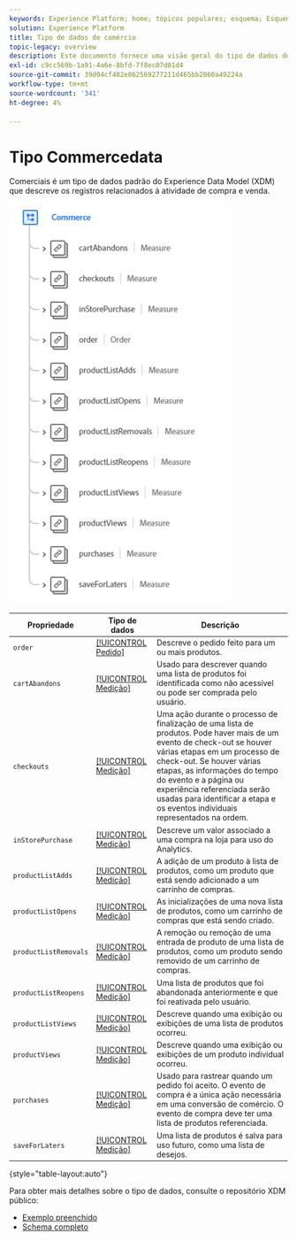 ```yaml
---
keywords: Experience Platform; home; tópicos populares; esquema; Esquema; XDM; campos; esquemas; esquemas; comércio; tipo de dados; tipo de dados; tipo de dados;
solution: Experience Platform
title: Tipo de dados de comércio
topic-legacy: overview
description: Este documento fornece uma visão geral do tipo de dados do Commerce Experience Data Model (XDM).
exl-id: c9cc569b-1a91-4a6e-8bfd-7f8ec07d01d4
source-git-commit: 39d04cf482e862569277211d465bb2060a49224a
workflow-type: tm+mt
source-wordcount: '341'
ht-degree: 4%

---
```


#  Tipo Commercedata

 Comerciais é um tipo de dados padrão do Experience Data Model (XDM) que descreve os registros relacionados à atividade de compra e venda.

<img src="../images/data-types/commerce.PNG" width="400" /><br />

| Propriedade | Tipo de dados | Descrição |
| --- | --- | --- |
| `order` | [[!UICONTROL Pedido]](./order.md) | Descreve o pedido feito para um ou mais produtos. |
| `cartAbandons` | [[!UICONTROL Medição]](./measure.md) | Usado para descrever quando uma lista de produtos foi identificada como não acessível ou pode ser comprada pelo usuário. |
| `checkouts` | [[!UICONTROL Medição]](./measure.md) | Uma ação durante o processo de finalização de uma lista de produtos. Pode haver mais de um evento de check-out se houver várias etapas em um processo de check-out. Se houver várias etapas, as informações do tempo do evento e a página ou experiência referenciada serão usadas para identificar a etapa e os eventos individuais representados na ordem. |
| `inStorePurchase` | [[!UICONTROL Medição]](./measure.md) | Descreve um valor associado a uma compra na loja para uso do Analytics. |
| `productListAdds` | [[!UICONTROL Medição]](./measure.md) | A adição de um produto à lista de produtos, como um produto que está sendo adicionado a um carrinho de compras. |
| `productListOpens` | [[!UICONTROL Medição]](./measure.md) | As inicializações de uma nova lista de produtos, como um carrinho de compras que está sendo criado. |
| `productListRemovals` | [[!UICONTROL Medição]](./measure.md) | A remoção ou remoção de uma entrada de produto de uma lista de produtos, como um produto sendo removido de um carrinho de compras. |
| `productListReopens` | [[!UICONTROL Medição]](./measure.md) | Uma lista de produtos que foi abandonada anteriormente e que foi reativada pelo usuário. |
| `productListViews` | [[!UICONTROL Medição]](./measure.md) | Descreve quando uma exibição ou exibições de uma lista de produtos ocorreu. |
| `productViews` | [[!UICONTROL Medição]](./measure.md) | Descreve quando uma exibição ou exibições de um produto individual ocorreu. |
| `purchases` | [[!UICONTROL Medição]](./measure.md) | Usado para rastrear quando um pedido foi aceito. O evento de compra é a única ação necessária em uma conversão de comércio. O evento de compra deve ter uma lista de produtos referenciada. |
| `saveForLaters` | [[!UICONTROL Medição]](./measure.md) | Uma lista de produtos é salva para uso futuro, como uma lista de desejos. |

{style=&quot;table-layout:auto&quot;}

Para obter mais detalhes sobre o tipo de dados, consulte o repositório XDM público:

* [Exemplo preenchido](https://github.com/adobe/xdm/blob/master/components/datatypes/marketing/commerce.example.1.json)
* [Schema completo](https://github.com/adobe/xdm/blob/master/components/datatypes/marketing/commerce.schema.json)
